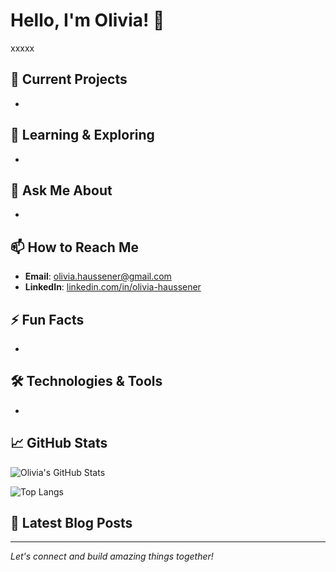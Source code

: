 # Hello, I'm Olivia! 👋

xxxxx

## 🔭 Current Projects
- 

## 🌱 Learning & Exploring
- 

## 💬 Ask Me About
- 

## 📫 How to Reach Me
- **Email**: [olivia.haussener@gmail.com](mailto:olivia.haussener@gmail.com)
- **LinkedIn**: [linkedin.com/in/olivia-haussener](www.linkedin.com/in/olivia-haussener)

## ⚡ Fun Facts
- 

## 🛠️ Technologies & Tools
- 

## 📈 GitHub Stats
![Olivia's GitHub Stats](https://github-readme-stats.vercel.app/api?username=olivia-hsnr&show_icons=true&theme=radical)

![Top Langs](https://github-readme-stats.vercel.app/api/top-langs/?username=olivia-hsnr&layout=compact&theme=radical)

## 📄 Latest Blog Posts
<!-- BLOG-POST-LIST:START -->
<!-- BLOG-POST-LIST:END -->

---

*Let's connect and build amazing things together!*
